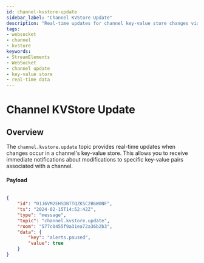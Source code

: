 ```yaml
---
id: channel-kvstore-update
sidebar_label: "Channel KVStore Update"
description: "Real-time updates for channel key-value store changes via WebSocket"
tags:
- websocket
- channel
- kvstore
keywords:
- StreamElements
- WebSocket
- channel update
- key-value store
- real-time data
---
```


# Channel KVStore Update

## Overview

The `channel.kvstore.update` topic provides real-time updates when changes occur in a channel's key-value store. This allows you to receive immediate notifications about modifications to specific key-value pairs associated with a channel.

#### Payload

```json

{
    "id": "01J6VM2EHSDBTTQZK5C2B6W0NF",
    "ts": "2024-02-15T14:52:42Z",
    "type": "message",
    "topic": "channel.kvstore.update",
    "room": "577c0455f9a31ea72a36b2b3",
    "data": {
        "key": "alerts.paused",
        "value": true
    }
}
```
